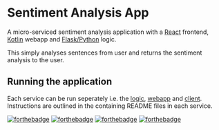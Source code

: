 # Sentiment Analysis App

A micro-serviced sentiment analysis application with a [React](https://reactjs.org/) frontend, [Kotlin](https://kotlinlang.org/) webapp and [Flask/Python](http://flask.pocoo.org/) logic.

This simply analyses sentences from user and returns the sentiment analysis to the user.

## Running the application

Each service can be run seperately i.e. the [logic](./logic), [webapp](./webapp) and [client](./client). Instructions
are outlined in the containing README files in each service.

[![forthebadge](https://forthebadge.com/images/badges/made-with-python.svg)](https://forthebadge.com)
[![forthebadge](https://forthebadge.com/images/badges/uses-js.svg)](https://forthebadge.com)
[![forthebadge](https://forthebadge.com/images/badges/built-with-love.svg)](https://forthebadge.com)
[![forthebadge](https://forthebadge.com/images/badges/as-seen-on-tv.svg)](https://forthebadge.com)